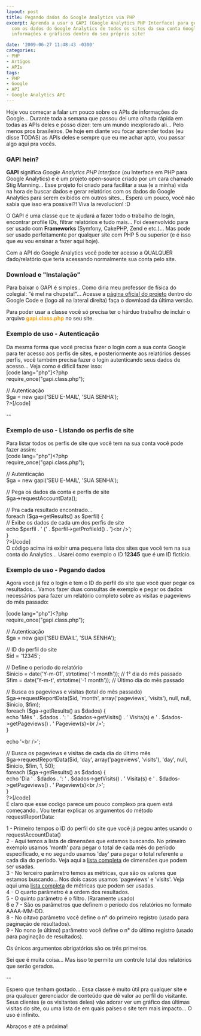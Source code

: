 ```yaml
---
layout: post
title: Pegando dados do Google Analytics via PHP
excerpt: Aprenda a usar o GAPI (Google Analytics PHP Interface) para gerar relatórios
  com os dados do Google Analytics de todos os sites da sua conta Google e exiba as
  informações e gráficos dentro do seu próprio site!

date: '2009-06-27 11:48:43 -0300'
categories:
- PHP
- Artigos
- APIs
tags:
- PHP
- Google
- API
- Google Analytics API
---
```

<p>Hoje vou começar a falar um pouco sobre os APIs de informações do Google... Durante toda a semana que passou dei uma olhada rápida em todas as APIs deles e posso dizer: tem um mundo inexplorado ali... Pelo menos pros brasileiros. De hoje em diante vou focar aprender todas (eu disse TODAS) as APIs deles e sempre que eu me achar apto, vou passar algo aqui pra vocês.</p>
<h3>GAPI hein?</h3>
<p><strong>GAPI</strong> significa <em>Google Analytics PHP Interface</em> (ou Interface em PHP para Google Analytics) e é um projeto open-source criado por um cara chamado Stig Manning... Esse projeto foi criado para facilitar a sua (e a minha) vida na hora de buscar dados e gerar relatórios com os dados do Google Analytics para serem exibidos em outros sites... Espera um pouco, você não sabia que isso era possivel?! Viva la revolucion! :D</p>
<p>O GAPI é uma classe que te ajudará a fazer todo o trabalho de login, encontrar profile IDs, filtrar relatórios e tudo mais... Foi desenvolvido para ser usado com <strong>Frameworks</strong> (Symfony, CakePHP, Zend e etc.)... Mas pode ser usado perfeitamente por qualquer site com PHP 5 ou superior (e é isso que eu vou ensinar a fazer aqui hoje).</p>
<p>Com a API do Google Analytics você pode ter acesso a QUALQUER dado/relatório que teria acessando normalmente sua conta pelo site.</p>
<h3>Download e "Instalação"</h3>
<p>Para baixar o GAPI é simples.. Como diria meu professor de física do colegial: "é mel na chupeta!"... Acesse a <a href="http://code.google.com/p/gapi-google-analytics-php-interface/" title="Google Analytics PHP Interaface" target="_blank">página oficial do projeto</a> dentro do Google Code e (logo ali na lateral direita) faça o download da última versão.</p>
<p>Para poder usar a classe você só precisa ter o hárduo trabalho de incluir o arquivo <span style="color: orange"><strong>gapi.class.php</strong></span> no seu site.</p>
<h3>Exemplo de uso - Autenticação</h3>
<p>Da mesma forma que você precisa fazer o login com a sua conta Google para ter acesso aos perfis de sites, e posteriormente aos relatórios desses perfis, você também precisa fazer o login autenticando seus dados de acesso... Veja como é dificil fazer isso:<br />
[code lang="php"]&lt;?php<br />
	require_once(&quot;gapi.class.php&quot;);</p>
<p>	// Autenticação<br />
	$ga = new gapi('SEU E-MAIL', 'SUA SENHA');<br />
?&gt;[/code]</p>
<p>--</p>
<h3>Exemplo de uso - Listando os perfis de site</h3>
<p>Para listar todos os perfis de site que você tem na sua conta você pode fazer assim:<br />
[code lang="php"]&lt;?php<br />
	require_once(&quot;gapi.class.php&quot;);</p>
<p>	// Autenticação<br />
	$ga = new gapi('SEU E-MAIL', 'SUA SENHA');</p>
<p>	// Pega os dados da conta e perfis de site<br />
	$ga-&gt;requestAccountData();</p>
<p>	// Pra cada resultado encontrado...<br />
	foreach ($ga-&gt;getResults() as $perfil) {<br />
		// Exibe os dados de cada um dos perfis de site<br />
		echo $perfil . ' (' . $perfil-&gt;getProfileId() . ')&lt;br /&gt;';<br />
	}<br />
?&gt;[/code]<br />
O código acima irá exibir uma pequena lista dos sites que você tem na sua conta do Analytics... Usarei como exemplo o ID <strong>12345</strong> que é um ID fictício.</p>
<h3>Exemplo de uso - Pegando dados</h3>
<p>Agora você já fez o login e tem o ID do perfil do site que você quer pegar os resultados... Vamos fazer duas consultas de exemplo e pegar os dados necessários para fazer um relatório completo sobre as visitas e pageviews do mês passado:</p>
<p>[code lang="php"]&lt;?php<br />
	require_once(&quot;gapi.class.php&quot;);</p>
<p>	// Autenticação<br />
	$ga = new gapi('SEU EMAIL', 'SUA SENHA');</p>
<p>	// ID do perfil do site<br />
	$id = '12345';</p>
<p>	// Define o periodo do relatório<br />
	$inicio = date('Y-m-01', strtotime('-1 month')); // 1° dia do mês passado<br />
	$fim = date('Y-m-t', strtotime('-1 month')); // Último dia do mês passado</p>
<p>	// Busca os pageviews e visitas (total do mês passado)<br />
	$ga-&gt;requestReportData($id, 'month', array('pageviews', 'visits'), null, null, $inicio, $fim);<br />
	foreach ($ga-&gt;getResults() as $dados) {<br />
		echo 'Mês ' . $dados . ': ' . $dados-&gt;getVisits() . ' Visita(s) e ' . $dados-&gt;getPageviews() . ' Pageview(s)&lt;br /&gt;';<br />
	}</p>
<p>	echo '&lt;br /&gt;';</p>
<p>	// Busca os pageviews e visitas de cada dia do último mês<br />
	$ga-&gt;requestReportData($id, 'day', array('pageviews', 'visits'), 'day', null, $inicio, $fim, 1, 50);<br />
	foreach ($ga-&gt;getResults() as $dados) {<br />
		echo 'Dia ' . $dados . ': ' . $dados-&gt;getVisits() . ' Visita(s) e ' . $dados-&gt;getPageviews() . ' Pageview(s)&lt;br /&gt;';<br />
	}<br />
?&gt;[/code]<br />
É claro que esse codigo parece um pouco complexo pra quem está começando.. Vou tentar explicar os argumentos do método requestReportData:</p>
<p>1 - Primeiro tempos o ID do perfil do site que você já pegou antes usando o requestAccountData()<br />
2 - Aqui temos a lista de dimensões que estamos buscando. No primeiro exemplo usamos 'month' para pegar o total de cada mês do período especificado, e no segundo usamos 'day' para pegar o total referente a cada dia do período. Veja aqui a <a href="http://code.google.com/intl/pt-BR/apis/analytics/docs/gdata/gdataReferenceDimensionsMetrics.html" target="_blank">lista completa</a> de dimensões que podem ser usadas.<br />
3 - No terceiro parâmetro temos as métricas, que são os valores que estamos buscando... Nos dois casos usamos 'pageviews' e 'visits'. Veja aqui uma <a href="http://code.google.com/intl/pt-BR/apis/analytics/docs/gdata/gdataReferenceDimensionsMetrics.html" target="_blank">lista completa</a> de métricas que podem ser usadas.<br />
4 - O quarto parâmetro é a ordem dos resultados.<br />
5 - O quinto parâmetro é o filtro. (Raramente usado)<br />
6 e 7 - São os parâmetros que definem o período dos relatórios no formato AAAA-MM-DD.<br />
8 - No oitavo parâmetro você define o n° do primeiro registro (usado para paginação de resultados).<br />
9 - No nono (e último) parâmetro você define o n° do último registro (usado para paginação de resultados).</p>
<p>Os únicos argumentos obrigatórios são os três primeiros.</p>
<p>Sei que é muita coisa... Mas isso te permite um controle total dos relatórios que serão gerados.</p>
<p>--</p>
<p>Espero que tenham gostado... Essa classe é muito útil pra qualquer site e pra qualquer gerenciador de conteúdo que dê valor ao perfil do visitante. Seus clientes (e os visitantes deles) vão adorar ver um gráfico das últimas visitas do site, ou uma lista de em quais países o site tem mais impacto... O uso é infinito.</p>
<p>Abraços e até a próxima!</p>
